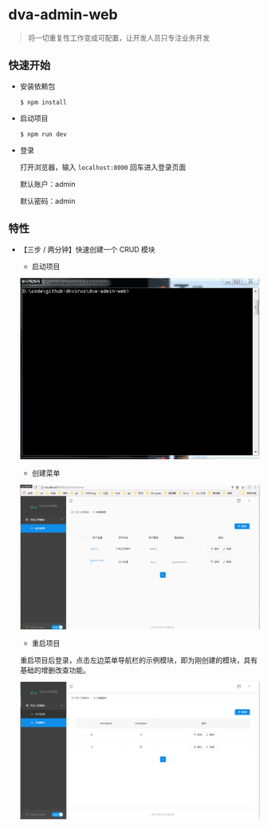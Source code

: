 # dva-admin-web

> 将一切重复性工作变成可配置，让开发人员只专注业务开发


## 快速开始

- 安装依赖包

	```
	$ npm install
	```

- 启动项目

	```
	$ npm run dev
	```

- 登录

	打开浏览器，输入 ``` localhost:8000 ``` 回车进入登录页面

	默认账户：admin

	默认密码：admin

## 特性

- 【三步 / 两分钟】快速创建一个 CRUD 模块

    - 启动项目

	![启动项目](/doc/assets/npmrundev.gif)
    
    - 创建菜单
    
    ![创建菜单](/doc/assets/createmenu.gif)
    
    - 重启项目
    
	重启项目后登录，点击左边菜单导航栏的示例模块，即为刚创建的模块，具有基础的增删改查功能。

	![示例模块](/doc/assets/example.png)



	

